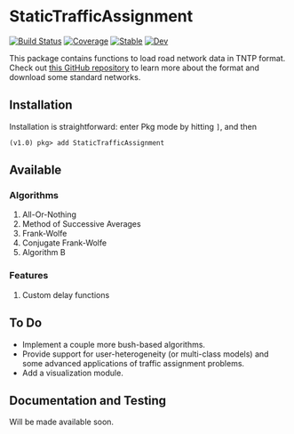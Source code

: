 # StaticTrafficAssignment

[![Build Status](https://travis-ci.org/SaiKiran92/StaticTrafficAssignment.jl.svg?branch=master)](https://travis-ci.org/SaiKiran92/StaticTrafficAssignment.jl)
[![Coverage](https://codecov.io/gh/SaiKiran92/StaticTrafficAssignment.jl/branch/master/graph/badge.svg)](https://codecov.io/gh/SaiKiran92/StaticTrafficAssignment.jl)
[![Stable](https://img.shields.io/badge/docs-stable-blue.svg)](https://SaiKiran92.github.io/StaticTrafficAssignment.jl/stable)
[![Dev](https://img.shields.io/badge/docs-dev-blue.svg)](https://SaiKiran92.github.io/StaticTrafficAssignment.jl/dev)


This package contains functions to load road network data in TNTP format. Check out [this GitHub repository](https://github.com/bstabler/TransportationNetworks) to learn more about the format and download some standard networks.


## Installation
Installation is straightforward: enter Pkg mode by hitting `]`, and then
```julia-repl
(v1.0) pkg> add StaticTrafficAssignment
```

## Available
### Algorithms
1. All-Or-Nothing
2. Method of Successive Averages
3. Frank-Wolfe
4. Conjugate Frank-Wolfe
5. Algorithm B

### Features
1. Custom delay functions

## To Do
- Implement a couple more bush-based algorithms.
- Provide support for user-heterogeneity (or multi-class models) and some advanced applications of traffic assignment problems.
- Add a visualization module.

## Documentation and Testing
Will be made available soon.
